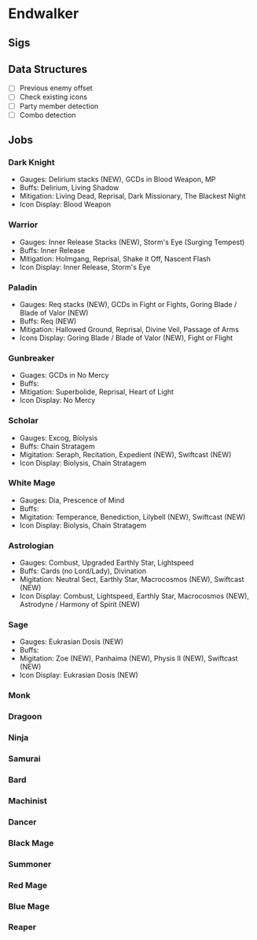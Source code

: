 # Endwalker

## Sigs

## Data Structures
- [ ] Previous enemy offset
- [ ] Check existing icons
- [ ] Party member detection
- [ ] Combo detection

## Jobs

### Dark Knight
- Gauges: Delirium stacks (NEW), GCDs in Blood Weapon, MP
- Buffs: Delirium, Living Shadow
- Mitigation: Living Dead, Reprisal, Dark Missionary, The Blackest Night
- Icon Display: Blood Weapon

### Warrior
- Gauges: Inner Release Stacks (NEW), Storm's Eye (Surging Tempest)
- Buffs: Inner Release
- Mitigation: Holmgang, Reprisal, Shake it Off, Nascent Flash
- Icon Display: Inner Release, Storm's Eye

### Paladin
- Gauges: Req stacks (NEW), GCDs in Fight or Fights, Goring Blade / Blade of Valor (NEW)
- Buffs: Req (NEW)
- Mitigation: Hallowed Ground, Reprisal, Divine Veil, Passage of Arms
- Icons Display: Goring Blade / Blade of Valor (NEW), Fight or Flight

### Gunbreaker
- Guages: GCDs in No Mercy
- Buffs:
- Mitigation: Superbolide, Reprisal, Heart of Light
- Icon Display: No Mercy

### Scholar
- Gauges: Excog, Biolysis
- Buffs: Chain Stratagem
- Migitation: Seraph, Recitation, Expedient (NEW), Swiftcast (NEW)
- Icon Display: Biolysis, Chain Stratagem

### White Mage
- Gauges: Dia, Prescence of Mind
- Buffs: 
- Migitation: Temperance, Benediction, Lilybell (NEW), Swiftcast (NEW)
- Icon Display: Biolysis, Chain Stratagem

### Astrologian
- Gauges: Combust, Upgraded Earthly Star, Lightspeed
- Buffs: Cards (no Lord/Lady), Divination
- Migitation: Neutral Sect, Earthly Star, Macrocosmos (NEW), Swiftcast (NEW)
- Icon Display: Combust, Lightspeed, Earthly Star, Macrocosmos (NEW), Astrodyne / Harmony of Spirit (NEW)

### Sage
- Gauges: Eukrasian Dosis (NEW)
- Buffs: 
- Migitation: Zoe (NEW), Panhaima (NEW), Physis II (NEW), Swiftcast (NEW)
- Icon Display: Eukrasian Dosis (NEW)

### Monk

### Dragoon

### Ninja

### Samurai

### Bard

### Machinist

### Dancer

### Black Mage

### Summoner

### Red Mage

### Blue Mage

### Reaper